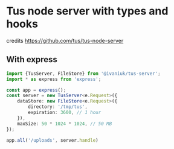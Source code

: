 # Tus node server with types and hooks

credits https://github.com/tus/tus-node-server

## With express
```ts 
import {TusServer, FileStore} from '@ivaniuk/tus-server';
import * as express from 'express';

const app = express();
const server = new TusServer<e.Request>({
    dataStore: new FileStore<e.Request>({
        directory: '/tmp/tus',
        expiration: 3600, // 1 hour
    }),
    maxSize: 50 * 1024 * 1024, // 50 MB
});

app.all('/uploads', server.handle)
```

